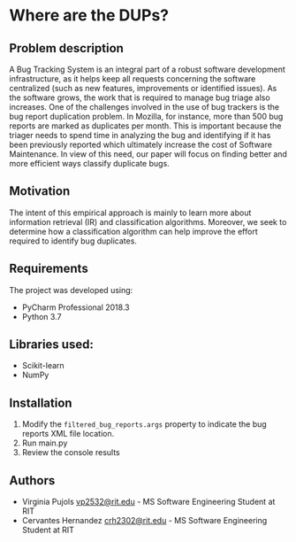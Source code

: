 # Where are the DUPs?

## Problem description
A Bug Tracking System is an integral part of a robust software development infrastructure, as it helps keep all requests concerning the software centralized (such as new features, improvements or identified issues). As the software grows, the work that is required to manage bug triage also increases. One of the challenges involved in the use of bug trackers is the bug report duplication problem. In Mozilla, for instance, more than 500 bug reports are marked as duplicates per month. This is important because the triager needs to spend time in analyzing the bug and identifying if it has been previously reported which ultimately increase the cost of Software Maintenance. In view of this need, our paper will focus on finding better and more efficient ways classify duplicate bugs. 

## Motivation
The intent of this empirical approach is mainly to learn more about information retrieval (IR) and classification algorithms. Moreover, we seek to determine how a classification algorithm can help improve the effort required to identify bug duplicates.

## Requirements
The project was developed using:
* PyCharm Professional 2018.3 
* Python 3.7

## Libraries used:
* Scikit-learn
* NumPy

## Installation
1. Modify the ``filtered_bug_reports.args`` property to indicate the bug reports XML file location. 
2. Run main.py
3. Review the console results

## Authors
* Virginia Pujols <vp2532@rit.edu> - MS Software Engineering Student at RIT 
* Cervantes Hernandez <crh2302@rit.edu> - MS Software Engineering Student at RIT 

